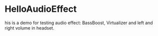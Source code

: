 HelloAudioEffect
================

his is a demo for testing audio effect: BassBoost, Virtualizer and left and right volume in headset.
